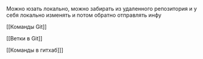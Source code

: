 Можно юзать локально, можно забирать из удаленного репозитория и у себя локально изменять и потом обратно отправлять инфу


[[Команды Git]]


[[Ветки в Git]]

[[Команды в гитхаб]]]